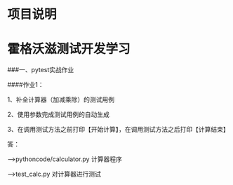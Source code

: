 # 项目说明

# 霍格沃滋测试开发学习

###一、pytest实战作业

####作业1：

1、补全计算器（加减乘除）的测试用例

2、使用参数完成测试用例的自动生成

3、在调用测试方法之前打印【开始计算】，在调用测试方法之后打印【计算结束】

答：

-->pythoncode/calculator.py  计算器程序

-->test_calc.py  对计算器进行测试